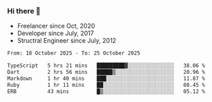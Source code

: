 ### Hi there 👋

- Freelancer since Oct, 2020
- Developer since July, 2017
- Structral Engineer since July, 2012

<!--START_SECTION:waka-->

```txt
From: 18 October 2025 - To: 25 October 2025

TypeScript   5 hrs 21 mins   █████████▓░░░░░░░░░░░░░░░   38.06 %
Dart         2 hrs 56 mins   █████▒░░░░░░░░░░░░░░░░░░░   20.96 %
Markdown     1 hr 40 mins    ███░░░░░░░░░░░░░░░░░░░░░░   11.87 %
Ruby         1 hr 11 mins    ██░░░░░░░░░░░░░░░░░░░░░░░   08.45 %
ERB          43 mins         █▒░░░░░░░░░░░░░░░░░░░░░░░   05.12 %
```

<!--END_SECTION:waka-->
